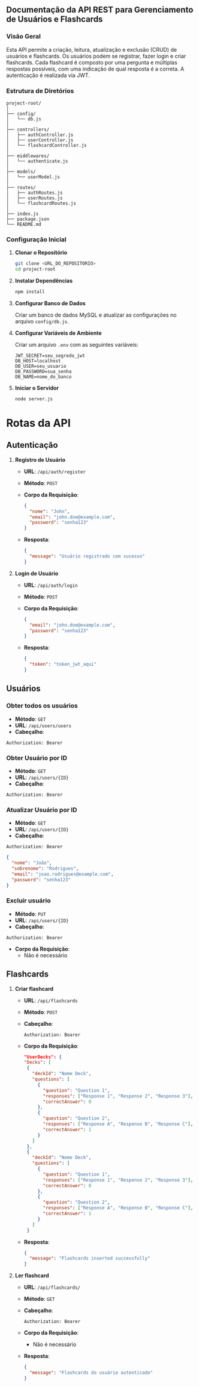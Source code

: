 ## Documentação da API REST para Gerenciamento de Usuários e Flashcards

### Visão Geral

Esta API permite a criação, leitura, atualização e exclusão (CRUD) de usuários e flashcards. Os usuários podem se registrar, fazer login e criar flashcards. Cada flashcard é composto por uma pergunta e múltiplas respostas possíveis, com uma indicação de qual resposta é a correta. A autenticação é realizada via JWT.

### Estrutura de Diretórios

```
project-root/
│
├── config/
│   └── db.js
│
├── controllers/
│   ├── authController.js
│   ├── userController.js
│   └── flashcardController.js
│
├── middlewares/
│   └── authenticate.js
│
├── models/
│   └── userModel.js
│
├── routes/
│   ├── authRoutes.js
│   ├── userRoutes.js
│   └── flashcardRoutes.js
│
├── index.js
├── package.json
└── README.md
```

### Configuração Inicial

1. **Clonar o Repositório**

   ```bash
   git clone <URL_DO_REPOSITORIO>
   cd project-root
   ```

2. **Instalar Dependências**

   ```bash
   npm install
   ```

3. **Configurar Banco de Dados**

   Criar um banco de dados MySQL e atualizar as configurações no arquivo `config/db.js`.

4. **Configurar Variáveis de Ambiente**

   Criar um arquivo `.env` com as seguintes variáveis:

   ```
   JWT_SECRET=seu_segredo_jwt
   DB_HOST=localhost
   DB_USER=seu_usuario
   DB_PASSWORD=sua_senha
   DB_NAME=nome_do_banco
   ```

5. **Iniciar o Servidor**

   ```bash
   node server.js
   ```

# Rotas da API

## Autenticação

1. **Registro de Usuário**

   - **URL**: `/api/auth/register`
   - **Método**: `POST`
   - **Corpo da Requisição**:

     ```json
     {
       "nome": "John",
       "email": "john.doe@example.com",
       "password": "senha123"
     }
     ```

   - **Resposta**:

     ```json
     {
       "message": "Usuário registrado com sucesso"
     }
     ```

2. **Login de Usuário**

   - **URL**: `/api/auth/login`
   - **Método**: `POST`
   - **Corpo da Requisição**:

     ```json
     {
       "email": "john.doe@example.com",
       "password": "senha123"
     }
     ```

   - **Resposta**:

     ```json
     {
       "token": "token_jwt_aqui"
     }
     ```

## Usuários
### Obter todos os usuários

- **Método**: `GET`
- **URL**: `/api/users/users`
- **Cabeçalho**:

```http
Authorization: Bearer
```

### Obter Usuário por ID

- **Método**: `GET`
- **URL**: `/api/users/{ID}`
- **Cabeçalho**:

```http
Authorization: Bearer
```

### Atualizar Usuário por ID

- **Método**: `GET`
- **URL**: `/api/users/{ID}`
- **Cabeçalho**:

```http
Authorization: Bearer
```

```json
{
  "nome": "João",
  "sobrenome": "Rodrigues",
  "email": "joao.rodrigues@example.com",
  "password": "senha123"
}
```

### Excluir usuário

- **Método**: `PUT`
- **URL**: `/api/users/{ID}`
- **Cabeçalho**:

```http
Authorization: Bearer
```

- **Corpo da Requisição**:
    - Não é necessário

## Flashcards

1. **Criar flashcard**

   - **URL**: `/api/flashcards`
   - **Método**: `POST`
   - **Cabeçalho**:

     ```http
     Authorization: Bearer
     ```

   - **Corpo da Requisição**:

     ```json
     "UserDecks": {
     "Decks": [
      {
        "deckId": "Nome Deck",
        "questions": [
          {
            "question": "Question 1",
            "responses": ["Response 1", "Response 2", "Response 3"],
            "correctAnswer": 0
          },
          {
            "question": "Question 2",
            "responses": ["Response A", "Response B", "Response C"],
            "correctAnswer": 1
          }
        ]
      },
      {
        "deckId": "Nome Deck",
        "questions": [
          {
            "question": "Question 1",
            "responses": ["Response 1", "Response 2", "Response 3"],
            "correctAnswer": 0
          },
          {
            "question": "Question 2",
            "responses": ["Response A", "Response B", "Response C"],
            "correctAnswer": 1
          }
        ]
      }
     ```

   - **Resposta**:

     ```json
     {
       "message": "Flashcards inserted successfully"
     }
     ```

2. **Ler flashcard**

   - **URL**: `/api/flashcards/`
   - **Método**: `GET`
   - **Cabeçalho**:

     ```http
     Authorization: Bearer
     ```

   - **Corpo da Requisição**:

     - Não é necessário

   - **Resposta**:

     ```json
     {
       "message": "Flashcards do usuário autenticado"
     }
     ```